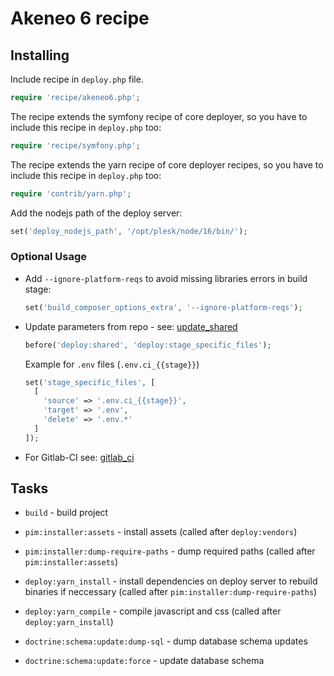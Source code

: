 # Akeneo 6 recipe

## Installing

Include recipe in `deploy.php` file.

```php
require 'recipe/akeneo6.php';
```

The recipe extends the symfony recipe of core deployer, so you have to include this recipe in `deploy.php` too:

```php
require 'recipe/symfony.php';
```

The recipe extends the yarn recipe of core deployer recipes, so you have to include this recipe in `deploy.php` too:

```php
require 'contrib/yarn.php';
```

Add the nodejs path of the deploy server:
```php
set('deploy_nodejs_path', '/opt/plesk/node/16/bin/');
```

### Optional Usage

* Add `--ignore-platform-reqs` to avoid missing libraries errors in build stage:

    ```php
    set('build_composer_options_extra', '--ignore-platform-reqs');
    ```

* Update parameters from repo - see: [update_shared](deploy/update_shared.md)

    ```php
    before('deploy:shared', 'deploy:stage_specific_files');
    ```

    Example for `.env` files (`.env.ci_{{stage}}`)
    ```php
    set('stage_specific_files', [
      [
        'source' => '.env.ci_{{stage}}',
        'target' => '.env',
        'delete' => '.env.*'
      ]
    ]);
    ```

* For Gitlab-CI see: [gitlab_ci](deploy/gitlab_ci.md)

## Tasks

* ``build`` - build project

* ``pim:installer:assets`` - install assets (called after ``deploy:vendors``)

* ``pim:installer:dump-require-paths`` - dump required paths (called after ``pim:installer:assets``)

* ``deploy:yarn_install`` - install dependencies on deploy server to rebuild binaries if neccessary (called after ``pim:installer:dump-require-paths``)

* ``deploy:yarn_compile`` - compile javascript and css (called after ``deploy:yarn_install``)

* ``doctrine:schema:update:dump-sql`` - dump database schema updates

* ``doctrine:schema:update:force`` - update database schema
